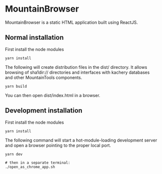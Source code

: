 # MountainBrowser

MountainBrowser is a static HTML application built using ReactJS.

## Normal installation

First install the node modules

```
yarn install
```

The following will create distribution files in the dist/ directory. It allows browsing of sha1dir:// directories and interfaces with kachery databases and other MountainTools components.

```
yarn build
```

You can then open dist/index.html in a browser.

## Development installation

First install the node modules

```
yarn install
```

The following command will start a hot-module-loading development server and open a browser pointing to the proper local port.

```
yarn dev

# then in a separate terminal:
./open_as_chrome_app.sh
```
